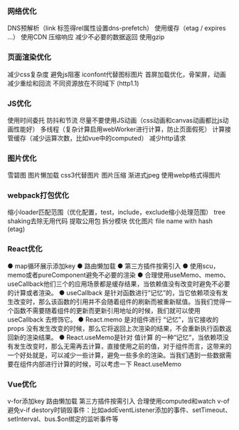 ### 网络优化

DNS预解析（link 标签得rel属性设置dns-prefetch）
使用缓存（etag / expires ...）
使用CDN
压缩响应
减少不必要的数据返回
使用gzip

### 页面渲染优化

减少css复杂度
避免js阻塞
iconfont代替图标图片
首屏加载优化，骨架屏，动画
减少重绘和回流
不同资源放在不同域下 (http1.1)

### JS优化
使用时间委托
防抖和节流
尽量不要使用JS动画（css动画和canvas动画都比js动画性能好）
多线程（复杂计算启用webWorker进行计算，防止页面假死）
计算接管缓存（减少运算次数，比如vue中的computed）
减少http请求

### 图片优化
雪碧图
图片懒加载
css3代替图片
图片压缩
渐进式jpeg
使用webp格式得图片

### webpack打包优化
缩小loader匹配范围（优化配置，test，include，exclude缩小处理范围）
tree shaking去除无用代码
提取公用包
拆分模块
优化图片
file name with hash (etag)

### React优化
● map循环展示添加key
● 路由懒加载
● 第三方插件按需引入
● 使用scu，memo或者pureComponent避免不必要的渲染
● 合理使用useMemo、memo、useCallback他们三个的应用场景都是缓存结果，当依赖值没有改变时避免不必要的计算或者渲染。
● useCallback 是针对函数进行“记忆”的，当它依赖项没有发生改变时，那么该函数的引用并不会随着组件的刷新而被重新赋值。当我们觉得一个函数不需要随着组件的更新而更新引用地址的时候，我们就可以使用 useCallback 去修饰它。
● React.memo 是对组件进行 “记忆”，当它接收的 props 没有发生改变的时候，那么它将返回上次渲染的结果，不会重新执行函数返回新的渲染结果。
● React.useMemo是针对 值计算 的一种“记忆“，当依赖项没有发生改变时，那么无需再去计算，直接使用之前的值，对于组件而言，这带来的一个好处就是，可以减少一些计算，避免一些多余的渲染。当我们遇到一些数据需要在组件内部进行计算的时候，可以考虑一下 React.useMemo

### Vue优化
v-for添加key
路由懒加载
第三方插件按需引入
合理使用computed和watch
v-of避免v-if
destory时销毁事件：比如addEventListener添加的事件、setTimeout、setInterval、bus.$on绑定的监听事件等
